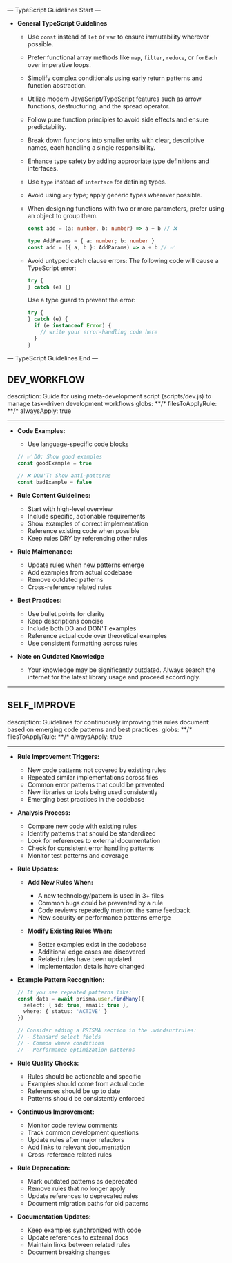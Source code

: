 — TypeScript Guidelines Start —

- **General TypeScript Guidelines**

  - Use `const` instead of `let` or `var` to ensure immutability wherever possible.
  - Prefer functional array methods like `map`, `filter`, `reduce`, or `forEach` over imperative loops.
  - Simplify complex conditionals using early return patterns and function abstraction.
  - Utilize modern JavaScript/TypeScript features such as arrow functions, destructuring, and the spread operator.
  - Follow pure function principles to avoid side effects and ensure predictability.
  - Break down functions into smaller units with clear, descriptive names, each handling a single responsibility.
  - Enhance type safety by adding appropriate type definitions and interfaces.
  - Use `type` instead of `interface` for defining types.
  - Avoid using `any` type; apply generic types wherever possible.
  - When designing functions with two or more parameters, prefer using an object to group them.

    ```ts
    const add = (a: number, b: number) => a + b // ❌
    
    type AddParams = { a: number; b: number }
    const add = ({ a, b }: AddParams) => a + b // ✅
    ```

  - Avoid untyped catch clause errors:
    The following code will cause a TypeScript error:

    ```ts
    try {
    } catch (e) {}
    ```

    Use a type guard to prevent the error:

    ```ts
    try {
    } catch (e) {
      if (e instanceof Error) {
        // write your error-handling code here
      }
    }
    ```

— TypeScript Guidelines End —

## DEV_WORKFLOW

description: Guide for using meta-development script (scripts/dev.js) to manage task-driven development workflows
globs: **/\*
filesToApplyRule: **/\*
alwaysApply: true

---

- **Code Examples:**

  - Use language-specific code blocks

  ```typescript
  // ✅ DO: Show good examples
  const goodExample = true
  
  // ❌ DON'T: Show anti-patterns
  const badExample = false
  ```

- **Rule Content Guidelines:**

  - Start with high-level overview
  - Include specific, actionable requirements
  - Show examples of correct implementation
  - Reference existing code when possible
  - Keep rules DRY by referencing other rules

- **Rule Maintenance:**

  - Update rules when new patterns emerge
  - Add examples from actual codebase
  - Remove outdated patterns
  - Cross-reference related rules

- **Best Practices:**

  - Use bullet points for clarity
  - Keep descriptions concise
  - Include both DO and DON'T examples
  - Reference actual code over theoretical examples
  - Use consistent formatting across rules

- **Note on Outdated Knowledge**
  - Your knowledge may be significantly outdated. Always search the internet for the latest library usage and proceed accordingly.

---

## SELF_IMPROVE

description: Guidelines for continuously improving this rules document based on emerging code patterns and best practices.
globs: **/\*
filesToApplyRule: **/\*
alwaysApply: true

---

- **Rule Improvement Triggers:**

  - New code patterns not covered by existing rules
  - Repeated similar implementations across files
  - Common error patterns that could be prevented
  - New libraries or tools being used consistently
  - Emerging best practices in the codebase

- **Analysis Process:**

  - Compare new code with existing rules
  - Identify patterns that should be standardized
  - Look for references to external documentation
  - Check for consistent error handling patterns
  - Monitor test patterns and coverage

- **Rule Updates:**

  - **Add New Rules When:**

    - A new technology/pattern is used in 3+ files
    - Common bugs could be prevented by a rule
    - Code reviews repeatedly mention the same feedback
    - New security or performance patterns emerge

  - **Modify Existing Rules When:**
    - Better examples exist in the codebase
    - Additional edge cases are discovered
    - Related rules have been updated
    - Implementation details have changed

- **Example Pattern Recognition:**

  ```typescript
  // If you see repeated patterns like:
  const data = await prisma.user.findMany({
    select: { id: true, email: true },
    where: { status: 'ACTIVE' }
  })
  
  // Consider adding a PRISMA section in the .windsurfrules:
  // - Standard select fields
  // - Common where conditions
  // - Performance optimization patterns
  ```

- **Rule Quality Checks:**

  - Rules should be actionable and specific
  - Examples should come from actual code
  - References should be up to date
  - Patterns should be consistently enforced

- **Continuous Improvement:**

  - Monitor code review comments
  - Track common development questions
  - Update rules after major refactors
  - Add links to relevant documentation
  - Cross-reference related rules

- **Rule Deprecation:**

  - Mark outdated patterns as deprecated
  - Remove rules that no longer apply
  - Update references to deprecated rules
  - Document migration paths for old patterns

- **Documentation Updates:**
  - Keep examples synchronized with code
  - Update references to external docs
  - Maintain links between related rules
  - Document breaking changes
